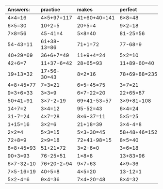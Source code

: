 | Answers: | practice | makes | perfect | ! |
| :--- | :--- | :--- | :--- | :--- |
| 4×4=16 | 4×5+97=117 | 41+60+40=141 | 6×8=48 | 9×5=45 | 
| 6×5=30 | 10÷2=5 | 20÷5=4 | 9×2=18 | 6×7=42 | 
| 7×8=56 | 45-41=4 | 5×8=40 | 81-25=56 | 28+70=98 | 
| 54-43=11 | 61+38-13=86 | 71+1=72 | 77-68=9 | 7×7=49 | 
| 40+29=69 | 36+6+7=49 | 11+9+4=24 | 5×2=10 | 2×8=16 | 
| 42÷6=7 | 11+37-6=42 | 28+65=93 | 11+89-60=40 | 35-8=27 | 
| 19+13=32 | 17+56-30=43 | 8×2=16 | 78+69+88=235 | 54+58+44=156 | 
| 4×8+45=77 | 7×3=21 | 6×5+45=75 | 3×7=21 | 3×9=27 | 
| 9×3+6=33 | 3×3=9 | 6×7-22=20 | 22+65=87 | 4×3=12 | 
| 50+41=91 | 3×7-2=19 | 69+41-53=57 | 3×9+81=108 | 7×2=14 | 
| 14÷7=2 | 3×4=12 | 95-52=43 | 6×4=24 | 23+67+8=98 | 
| 31-7=24 | 4×7=28 | 8×6-37=11 | 5×5=25 | 6×8+47=95 | 
| 1+15=16 | 3×2=6 | 21+18=39 | 3×4-4=8 | 1+2=3 | 
| 2×2=4 | 5×3=15 | 5×3+30=45 | 58+48+46=152 | 35+37=72 | 
| 72÷8=9 | 2×9=18 | 72+41-98=15 | 8×5=40 | 9+58+30=97 | 
| 6×8+45=93 | 51+21=72 | 3×2-6=0 | 3×6=18 | 6×6=36 | 
| 90+3=93 | 76-25=51 | 1×8=8 | 13+83=96 | 1×7=7 | 
| 6×7-32=10 | 76+20-2=94 | 9×7=63 | 4×9=36 | 8×1=8 | 
| 7×5-16=19 | 40÷5=8 | 4×5=20 | 13-12=1 | 54÷9=6 | 
| 5×2-4=6 | 9×4=36 | 7×4+20=48 | 8×4=32 | 7×6=42 | 
